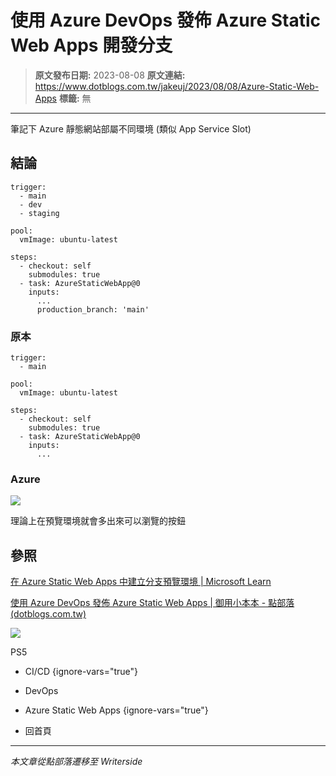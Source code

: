 # 使用 Azure DevOps 發佈 Azure Static Web Apps 開發分支

> **原文發布日期:** 2023-08-08
> **原文連結:** https://www.dotblogs.com.tw/jakeuj/2023/08/08/Azure-Static-Web-Apps
> **標籤:** 無

---

筆記下 Azure 靜態網站部屬不同環境 (類似 App Service Slot)

## 結論

```
trigger:
  - main
  - dev
  - staging

pool:
  vmImage: ubuntu-latest

steps:
  - checkout: self
    submodules: true
  - task: AzureStaticWebApp@0
    inputs:
      ...
      production_branch: 'main'
```

### 原本

```
trigger:
  - main

pool:
  vmImage: ubuntu-latest

steps:
  - checkout: self
    submodules: true
  - task: AzureStaticWebApp@0
    inputs:
      ...
```

### Azure

![](https://dotblogsfile.blob.core.windows.net/user/小小朱/effc1a28-9e54-40dd-afe3-2493f9e92a76/1691466037.png.png)

理論上在預覽環境就會多出來可以瀏覽的按鈕

## 參照

[在 Azure Static Web Apps 中建立分支預覽環境 | Microsoft Learn](https://learn.microsoft.com/zh-tw/azure/static-web-apps/branch-environments?tabs=azure-devops#example)

[使用 Azure DevOps 發佈 Azure Static Web Apps | 御用小本本 - 點部落 (dotblogs.com.tw)](https://dotblogs.com.tw/jakeuj/2021/08/25/static-web-apps-publish-devops)

![](https://card.psnprofiles.com/1/jakeuj.png)

PS5

* CI/CD
{ignore-vars="true"}
* DevOps
* Azure Static Web Apps
{ignore-vars="true"}

* 回首頁

---

*本文章從點部落遷移至 Writerside*
